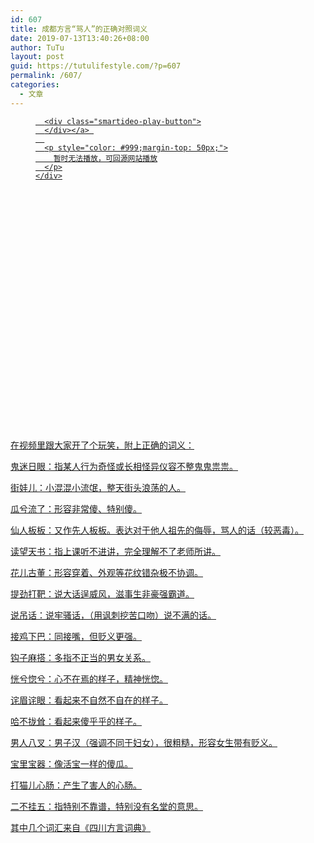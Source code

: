 ```yaml
---
id: 607
title: 成都方言“骂人”的正确对照词义
date: 2019-07-13T13:40:26+08:00
author: TuTu
layout: post
guid: https://tutulifestyle.com/?p=607
permalink: /607/
categories:
  - 文章
---
```

<figure class="wp-block-embed">

<div class="wp-block-embed__wrapper">
</div></figure> <figure class="wp-block-embed">

<div class="wp-block-embed__wrapper">
  <div class="smartideo">
    <div class="player" style="width: 100%;height: 500px;">
      <a href="https://www.bilibili.com/video/av59382699" target="_blank" class="smartideo-play-link">
      
      <div class="smartideo-play-button">
      </div></a> 
      
      <p style="color: #999;margin-top: 50px;">
        暂时无法播放，可回源网站播放
      </p>
    </div>
  </div>
</div></figure> 

在视频里跟大家开了个玩笑，附上正确的词义：

鬼迷日眼：指某人行为奇怪或长相怪异仪容不整鬼鬼祟祟。

街娃儿：小混混小流氓，整天街头浪荡的人。

瓜兮流了：形容非常傻、特别傻。

仙人板板：又作先人板板。表达对于他人祖先的侮辱，骂人的话（较恶毒）。

读望天书：指上课听不进讲，完全理解不了老师所讲。

花儿古董：形容穿着、外观等花纹错杂极不协调。

提劲打靶：说大话逞威风，滋事生非豪强霸道。

说吊话：说牢骚话，（用讽刺挖苦口吻）说不满的话。

接鸡下巴：同接嘴，但贬义更强。

钩子麻搭：多指不正当的男女关系。

恍兮惚兮：心不在焉的样子，精神恍惚。

诧眉诧眼：看起来不自然不自在的样子。

哈不拢耸：看起来傻乎乎的样子。

男人八叉：男子汉（强调不同于妇女），很粗糙，形容女生带有贬义。

宝里宝器：像活宝一样的傻瓜。

打猫儿心肠：产生了害人的心肠。

二不挂五：指特别不靠谱，特别没有名堂的意思。

其中几个词汇来自《四川方言词典》